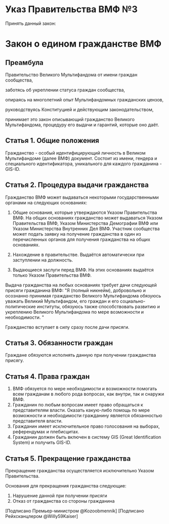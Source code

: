 # Указ Правительства ВМФ №3

Принять данный закон:

# Закон о едином гражданстве ВМФ

## Преамбула
Правительство Великого Мультифандома от имени граждан сообщества,

заботясь об укреплении статуса граждан сообщества,

опираясь на многолетний опыт Мультифандомных гражданских цензов,

руководствуясь Конституцией и действующим законодательством,

принимает это закон описывающий гражданство Великого Мультифандома, процедуру его выдачи и гарантий, которые оно даёт.

## Статья 1. Общие положения

Гражданство - особый идентифицирующий личность в Великом Мультифандоме (далее ВМФ) документ. Состоит из имени, гендера и специального идентификатора, уникального для каждого гражданина - GIS-ID.

## Статья 2. Процедура выдачи гражданства

Гражданство ВМФ может выдаваться некоторыми государственными органами на следующих основаниях:

1) Общие основания, которые утверждаются Указом Правительства ВМФ. На общих основаниях гражданство может выдаваться Указом Правительства ВМФ, Указом Министерства Демографии ВМФ или Указом Министерства Внутренних Дел ВМФ. Участник сообщества может подать заявку на получение гражданства в один из перечисленных органов для получения гражданства на общих основаниях.

2) Нахождение в правительстве. Выдаётся автоматически при заступлении на должность.

3) Выдающиеся заслуги перед ВМФ. На этих основаниях выдаётся только Указом Правительства ВМФ.

Выдача гражданства на любых основаниях требует дачи следующей присяги гражданина ВМФ:
"Я (полный никнейм), добровольно и осознанно принимая гражданство Великого Мультифандома обязуюсь уважать Великий Мультифандом, его граждан и его социально-политические институты, обязуюсь также способствовать развитию и укреплению  Великого Мультифандома по мере возможности и необходимости. "

Гражданство вступает в силу сразу после дачи присяги.

## Статья 3. Обязанности граждан

Граждане обязуются исполнять данную при получении гражданства присягу.

## Статья 4. Права граждан

1) ВМФ обязуется по мере необходимости и возможности помогать всем гражданам в любого рода вопросах, как внутри, так и снаружи ВМФ.
2) Гражданин по любым вопросам имеет право обращаться к представителям власти. Оказать какую-либо помощь по мере возможности и необходимости гражданину является обязанностью представителя власти.
3) Гражданин имеет исключительное право голосования на выборах, референдумах и плебисцитах.
4) Гражданин должен быть включен в систему GIS (Great Identification System) и получить GIS-ID.

## Статья 5. Прекращение гражданства

Прекращение гражданства осуществляется исключительно Указом Правительства.

Основания для прекращения гражданства следующие:
1) Нарушение данной при получении присяги
2) Отказ от гражданства со стороны гражданина

[Подписано Премьер-министром @Kozoobmennik]
[Подписано Рейхсканцлером @Willy59Kaiser]
